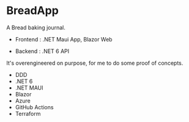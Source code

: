 # BreadApp

A Bread baking journal.

- Frontend : .NET Maui App, Blazor Web

- Backend : .NET 6 API 


It's overengineered on purpose, for me to do some proof of concepts.



- DDD
- .NET 6
- .NET MAUI
- Blazor
- Azure
- GitHub Actions
- Terraform